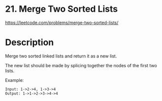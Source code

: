 # 21. Merge Two Sorted Lists

https://leetcode.com/problems/merge-two-sorted-lists/

# Description

Merge two sorted linked lists and return it as a new list. 

The new list should be made by splicing together the nodes of the first two lists.

Example:
```
Input: 1->2->4, 1->3->4
Output: 1->1->2->3->4->4
```
